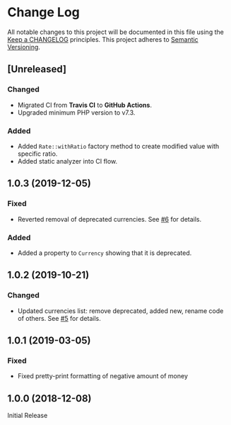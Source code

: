 # Change Log
All notable changes to this project will be documented in this file
using the [Keep a CHANGELOG](http://keepachangelog.com/) principles.
This project adheres to [Semantic Versioning](http://semver.org/).

<!--
Types of changes

Added - for new features.
Changed - for changes in existing functionality.
Deprecated - for soon-to-be removed features.
Removed - for now removed features.
Fixed - for any bug fixes.
Security - in case of vulnerabilities.
-->

## [Unreleased]

### Changed

+ Migrated CI from **Travis CI** to **GitHub Actions**. 
+ Upgraded minimum PHP version to v7.3. 

### Added

+ Added `Rate::withRatio` factory method to create modified value with specific ratio.
+ Added static analyzer into CI flow.

## 1.0.3 (2019-12-05)

### Fixed

+ Reverted removal of deprecated currencies. See [#6](https://github.com/Rebilly/money/pull/6) for details.

### Added

+ Added a property to `Currency` showing that it is deprecated. 

## 1.0.2 (2019-10-21)

### Changed

+ Updated currencies list: remove deprecated, added new, rename code of others. See [#5](https://github.com/Rebilly/money/pull/5) for details.

## 1.0.1 (2019-03-05)

### Fixed

+ Fixed pretty-print formatting of negative amount of money

## 1.0.0 (2018-12-08)

Initial Release
